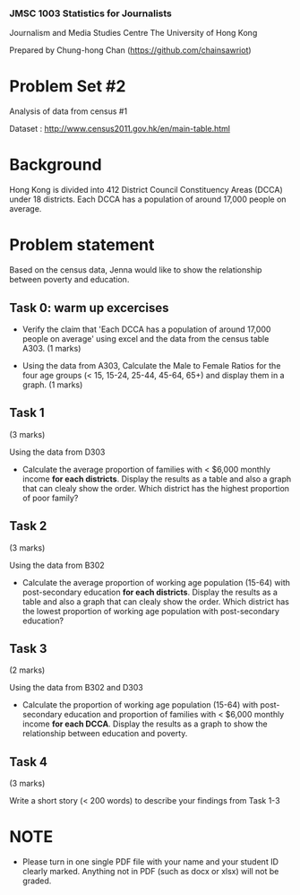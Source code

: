 ### JMSC 1003 Statistics for Journalists
Journalism and Media Studies Centre
The University of Hong Kong

Prepared by Chung-hong Chan (https://github.com/chainsawriot)

# Problem Set #2

Analysis of data from census #1

Dataset : http://www.census2011.gov.hk/en/main-table.html

# Background

Hong Kong is divided into 412 District Council Constituency Areas (DCCA) under 18 districts. Each DCCA has a population of around 17,000 people on average.

# Problem statement

Based on the census data, Jenna would like to show the relationship between poverty and education.

## Task 0: warm up excercises

* Verify the claim that 'Each DCCA has a population of around 17,000 people on average' using excel and the data from the census table A303. (1 marks)

* Using the data from A303, Calculate the Male to Female Ratios for the four age groups (< 15, 15-24, 25-44, 45-64, 65+) and display them in a graph. (1 marks)

## Task 1

(3 marks)

Using the data from D303

* Calculate the average proportion of families with < $6,000 monthly income **for each districts**. Display the results as a table and also a graph that can clealy show the order. Which district has the highest proportion of poor family?

## Task 2

(3 marks)

Using the data from B302

* Calculate the average proportion of working age population (15-64) with post-secondary education **for each districts**. Display the results as a table and also a graph that can clealy show the order. Which district has the lowest proportion of working age population with post-secondary education?

## Task 3

(2 marks)

Using the data from B302 and D303

* Calculate the proportion of working age population (15-64) with post-secondary education and proportion of families with < $6,000 monthly income **for each DCCA**. Display the results as a graph to show the relationship between education and poverty.

## Task 4

(3 marks)

Write a short story (< 200 words) to describe your findings from Task 1-3

# NOTE

* Please turn in one single PDF file with your name and your student ID clearly marked. Anything not in PDF (such as docx or xlsx) will not be graded.

